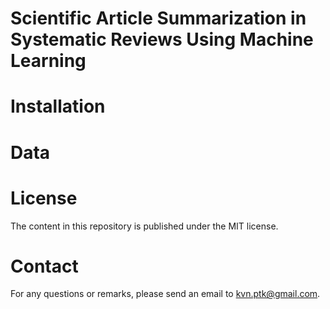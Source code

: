 # Scientific Article Summarization in Systematic Reviews Using Machine Learning



# Installation



# Data 



# License 

The content in this repository is published under the MIT license.



# Contact

For any questions or remarks, please send an email to kvn.ptk@gmail.com.